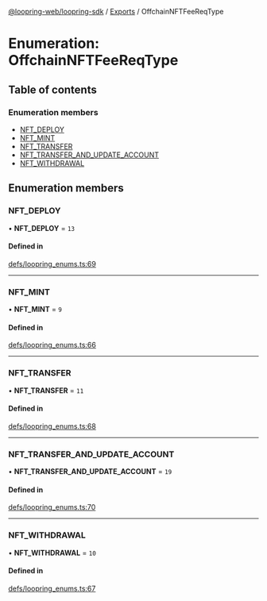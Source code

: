 [@loopring-web/loopring-sdk](../README.md) / [Exports](../modules.md) / OffchainNFTFeeReqType

# Enumeration: OffchainNFTFeeReqType

## Table of contents

### Enumeration members

- [NFT\_DEPLOY](OffchainNFTFeeReqType.md#nft_deploy)
- [NFT\_MINT](OffchainNFTFeeReqType.md#nft_mint)
- [NFT\_TRANSFER](OffchainNFTFeeReqType.md#nft_transfer)
- [NFT\_TRANSFER\_AND\_UPDATE\_ACCOUNT](OffchainNFTFeeReqType.md#nft_transfer_and_update_account)
- [NFT\_WITHDRAWAL](OffchainNFTFeeReqType.md#nft_withdrawal)

## Enumeration members

### NFT\_DEPLOY

• **NFT\_DEPLOY** = `13`

#### Defined in

[defs/loopring_enums.ts:69](https://github.com/Loopring/loopring_sdk/blob/6d0be7c/src/defs/loopring_enums.ts#L69)

___

### NFT\_MINT

• **NFT\_MINT** = `9`

#### Defined in

[defs/loopring_enums.ts:66](https://github.com/Loopring/loopring_sdk/blob/6d0be7c/src/defs/loopring_enums.ts#L66)

___

### NFT\_TRANSFER

• **NFT\_TRANSFER** = `11`

#### Defined in

[defs/loopring_enums.ts:68](https://github.com/Loopring/loopring_sdk/blob/6d0be7c/src/defs/loopring_enums.ts#L68)

___

### NFT\_TRANSFER\_AND\_UPDATE\_ACCOUNT

• **NFT\_TRANSFER\_AND\_UPDATE\_ACCOUNT** = `19`

#### Defined in

[defs/loopring_enums.ts:70](https://github.com/Loopring/loopring_sdk/blob/6d0be7c/src/defs/loopring_enums.ts#L70)

___

### NFT\_WITHDRAWAL

• **NFT\_WITHDRAWAL** = `10`

#### Defined in

[defs/loopring_enums.ts:67](https://github.com/Loopring/loopring_sdk/blob/6d0be7c/src/defs/loopring_enums.ts#L67)
